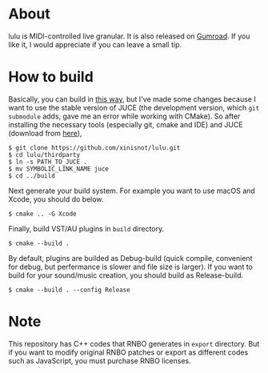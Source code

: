 # About

lulu is MIDI-controlled live granular. It is also released on [Gumroad](https://xinisnot.gumroad.com/l/lulu). If you like it, I would appreciate if you can leave a small tip.

# How to build

Basically, you can build in [this way](https://github.com/Cycling74/rnbo.example.juce), but I've made some changes because I want to use the stable version of JUCE (the development version, which `git submodule` adds, gave me an error while working with CMake). So after installing the necessary tools (especially git, cmake and IDE) and JUCE (download from [here](https://juce.com/download/)),

```
$ git clone https://github.com/xinisnot/lulu.git
$ cd lulu/thirdparty
$ ln -s PATH_TO_JUCE .
$ mv SYMBOLIC_LINK_NAME juce
$ cd ../build
```
Next generate your build system. For example you want to use macOS and Xcode, you should do below.

```
$ cmake .. -G Xcode
```

Finally, build VST/AU plugins in `build` directory.

 ```
$ cmake --build .
```

By default, plugins are builded as Debug-build (quick compile, convenient for debug, but perfermance is slower and file size is larger). If you want to build for your sound/music creation, you should build as Release-build.

 ```
$ cmake --build . --config Release
```

# Note

This repository has C++ codes that RNBO generates in `export` directory. But if you want to modify original RNBO patches or export as different codes such as JavaScript, you must purchase RNBO licenses.
